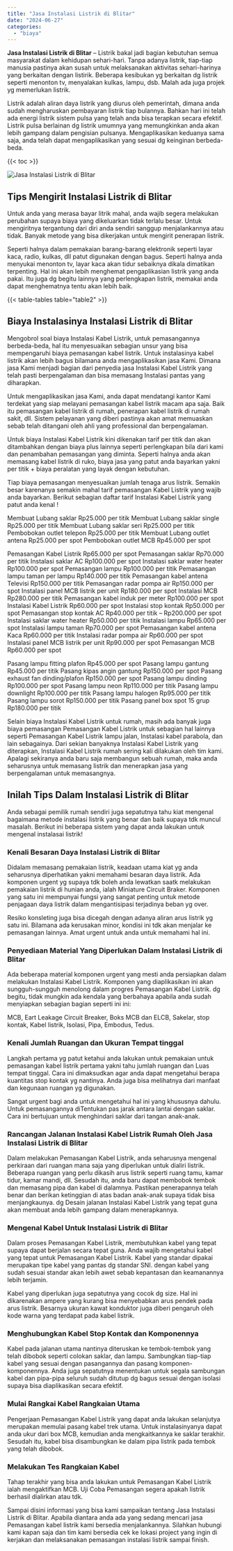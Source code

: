 ```yaml
---
title: "Jasa Instalasi Listrik di Blitar"
date: "2024-06-27"
categories: 
  - "biaya"
---
```


**Jasa Instalasi Listrik di Blitar** – Listrik bakal jadi bagian kebutuhan semua masyarakat dalam kehidupan sehari-hari. Tanpa adanya listrik, tiap-tiap manusia pastinya akan susah untuk melaksanakan aktivitas sehari-harinya yang berkaitan dengan listirik. Beberapa kesibukan yg berkaitan dg listrik seperti menonton tv, menyalakan kulkas, lampu, dsb. Malah ada juga projek yg memerlukan listrik.

Listrik adalah aliran daya listrik yang diurus oleh pemerintah, dimana anda sudah mengharuskan pembayaran listrik tiap bulannya. Bahkan hari ini telah ada energi listrik sistem pulsa yang telah anda bisa terapkan secara efektif. Listrik pulsa berlainan dg listrik umumnya yang memungkinkan anda akan lebih gampang dalam pengisian pulsanya. Mengaplikasikan keduanya sama saja, anda telah dapat mengaplikasikan yang sesuai dg keinginan berbeda-beda.

{{< toc >}}

![Jasa Instalasi Listrik di Blitar](/images/instalasi-listrik-murah07.png)

## Tips Mengirit Instalasi Listrik di Blitar

Untuk anda yang merasa bayar litrik mahal, anda wajib segera melakukan perubahan supaya biaya yang dikeluarkan tidak terlalu besar. Untuk mengiritnya tergantung dari diri anda sendiri sanggup menjalankannya atau tidak. Banyak metode yang bisa dikerjakan untuk mengirit penerapan listrik.

Seperti halnya dalam pemakaian barang-barang elektronik seperti layar kaca, radio, kulkas, dll patut digunakan dengan bagus. Seperti halnya anda menyukai menonton tv, layar kaca akan tidur sebaiknya dikala dimatikan terpenting. Hal ini akan lebih menghemat pengaplikasian listrik yang anda pakai. Itu juga dg begitu lainnya yang perlengkapan listrik, memakai anda dapat menghematnya tentu akan lebih baik.

{{< table-tables table="table2" >}}

## Biaya Instalasinya Instalasi Listrik di Blitar

Mengobrol soal biaya Instalasi Kabel Listrik, untuk pemasangannya berbeda-beda, hal itu menyesuaikan sebagian unsur yang bisa mempengaruhi biaya pemasangan kabel listrik. Untuk instalasinya kabel listrik akan lebih bagus bilamana anda mengaplikasikan jasa Kami. Dimana jasa Kami menjadi bagian dari penyedia jasa Instalasi Kabel Listrik yang telah pasti berpengalaman dan bisa memasang Instalasi pantas yang diharapkan.

Untuk mengaplikasikan jasa Kami, anda dapat mendatangi kantor Kami terdekat yang siap melayani pemasangan kabel listrik macam apa saja. Baik itu pemasangan kabel listrik di rumah, penerapan kabel listrik di rumah sakit, dll. Sistem pelayanan yang diberi pastinya akan amat memuaskan sebab telah ditangani oleh ahli yang professional dan berpengalaman.

Untuk biaya Instalasi Kabel Listrik kini dikenakan tarif per titik dan akan ditambahkan dengan biaya plus lainnya seperti perlengkapan bila dari kami dan penambahan pemasangan yang diminta. Seperti halnya anda akan memasang kabel listrik di ruko, biaya jasa yang patut anda bayarkan yakni per titik + biaya peralatan yang layak dengan kebutuhan.

Tiap biaya pemasangan menyesuaikan jumlah tenaga arus listrik. Semakin besar karenanya semakin mahal tarif pemasangan Kabel Listrik yang wajib anda bayarkan. Berikut sebagian daftar tarif Instalasi Kabel Listrik yang patut anda kenal !

Membuat Lubang saklar Rp25.000 per titik Membuat Lubang saklar single Rp25.000 per titik Membuat Lubang saklar seri Rp25.000 per titik Pembobokan outlet telepon Rp25.000 per titik Membuat Lubang outlet antena Rp25.000 per spot Pembobokan outlet MCB Rp45.000 per spot

Pemasangan Kabel Listrik Rp65.000 per spot Pemasangan saklar Rp70.000 per titik Instalasi saklar AC Rp100.000 per spot Instalasi saklar water heater Rp100.000 per spot Pemasangan lampu Rp100.000 per titik Pemasangan lampu taman per lampu Rp140.000 per titik Pemasangan kabel antena Televisi Rp150.000 per titik Pemasangan radar pompa air Rp150.000 per spot Instalasi panel MCB listrik per unit Rp180.000 per spot Instalasi MCB Rp280.000 per titik Pemasangan kabel induk per meter Rp100.000 per spot Instalasi Kabel Listrik Rp60.000 per spot Instalasi stop kontak Rp50.000 per spot Pemasangan stop kontak AC Rp40.000 per titik – Rp200.000 per spot Instalasi saklar water heater Rp50.000 per titik Instalasi lampu Rp65.000 per spot Instalasi lampu taman Rp70.000 per spot Pemasangan kabel antena Kaca Rp60.000 per titik Instalasi radar pompa air Rp60.000 per spot Instalasi panel MCB listrik per unit Rp90.000 per spot Pemasangan MCB Rp60.000 per spot

Pasang lampu fitting plafon Rp45.000 per spot Pasang lampu gantung Rp45.000 per titik Pasang kipas angin gantung Rp150.000 per spot Pasang exhaust fan dinding/plafon Rp150.000 per spot Pasang lampu dinding Rp100.000 per spot Pasang lampu neon Rp110.000 per titik Pasang lampu downlight Rp100.000 per titik Pasang lampu halogen Rp95.000 per titik Pasang lampu sorot Rp150.000 per titik Pasang panel box spot 15 grup Rp180.000 per titik

Selain biaya Instalasi Kabel Listrik untuk rumah, masih ada banyak juga biaya pemasangan Pemasangan Kabel Listrik untuk sebagian hal lainnya seperti Pemasangan Kabel Listrik lampu jalan, Instalasi kabel parabola, dan lain sebagainya. Dari sekian banyaknya Instalasi Kabel Listrik yang diterapkan, Instalasi Kabel Listrik rumah sering kali dilakukan oleh tim kami. Apalagi sekiranya anda baru saja membangun sebuah rumah, maka anda seharusnya untuk memasang listrik dan menerapkan jasa yang berpengalaman untuk memasangnya.

## Inilah Tips Dalam Instalasi Listrik di Blitar


Anda sebagai pemilik rumah sendiri juga sepatutnya tahu kiat mengenal bagaimana metode instalasi listrik yang benar dan baik supaya tdk muncul masalah. Berikut ini beberapa sistem yang dapat anda lakukan untuk mengenal instalasai listrik!

### Kenali Besaran Daya Instalasi Listrik di Blitar

Didalam memasang pemakaian listrik, keadaan utama kiat yg anda seharusnya diperhatikan yakni memahami besaran daya listrik. Ada komponen urgent yg supaya tdk boleh anda lewatkan saatk melakukan pemakaian listrik di hunian anda, ialah Miniature Circuit Braker. Komponen yang satu ini mempunyai fungsi yang sangat penting untuk metode penjagaan daya listrik dalam mengantisipasi terjadinya beban yg over.

Resiko konsleting juga bisa dicegah dengan adanya aliran arus listrik yg satu ini. Bilamana ada kerusakan minor, kondisi ini tdk akan menjalar ke pemasangan lainnya. Amat urgent untuk anda untuk memahami hal ini.

### Penyediaan Material Yang Diperlukan Dalam Instalasi Listrik di Blitar

Ada beberapa material komponen urgent yang mesti anda persiapkan dalam melakukan Instalasi Kabel Listrik. Komponen yang diaplikasikan ini akan sungguh-sungguh menolong dalam progres Pemasangan Kabel Listrik. dg begitu, tidak mungkin ada kendala yang berbahaya apabila anda sudah menyiapkan sebagian bagian seperti ini ini:

MCB, Eart Leakage Circuit Breaker, Boks MCB dan ELCB, Sakelar, stop kontak, Kabel listrik, Isolasi, Pipa, Embodus, Tedus.

### Kenali Jumlah Ruangan dan Ukuran Tempat tinggal

Langkah pertama yg patut ketahui anda lakukan untuk pemakaian untuk pemasangan kabel listrik pertama yakni tahu jumlah ruangan dan Luas tempat tinggal. Cara ini dimaksudkan agar anda dapat mengetahui berapa kuantitas stop kontak yg nantinya. Anda juga bisa melihatnya dari manfaat dan kegunaan ruangan yg digunakan.

Sangat urgent bagi anda untuk mengetahui hal ini yang khususnya dahulu. Untuk pemasangannya diTentukan pas jarak antara lantai dengan saklar. Cara ini bertujuan untuk menghindari saklar dari tangan anak-anak.

### Rancangan Jalanan Instalasi Kabel Listrik Rumah Oleh Jasa Instalasi Listrik di Blitar

Dalam melakukan Pemasangan Kabel Listrik, anda seharusnya mengenal perkiraan dari ruangan mana saja yang diperlukan untuk dialiri listrik. Beberapa ruangan yang perlu dikasih arus listrik seperti ruang tamu, kamar tidur, kamar mandi, dll. Sesudah itu, anda baru dapat membobok tembok dan memasang pipa dan kabel di dalamnya. Pastikan penerapannya telah benar dan berikan ketinggian di atas badan anak-anak supaya tidak bisa menjangkaunya. dg Desain jalanan Instalasi Kabel Listrik yang tepat guna akan membuat anda lebih gampang dalam menerapkannya.

### Mengenal Kabel Untuk Instalasi Listrik di Blitar

Dalam proses Pemasangan Kabel Listrik, membutuhkan kabel yang tepat supaya dapat berjalan secara tepat guna. Anda wajib mengetahui kabel yang tepat untuk Pemasangan Kabel Listrik. Kabel yang standar dipakai merupakan tipe kabel yang pantas dg standar SNI. dengan kabel yang sudah sesuai standar akan lebih awet sebab kepantasan dan keamanannya lebih terjamin.

Kabel yang diperlukan juga sepatutnya yang cocok dg size. Hal ini dikarenakan ampere yang kurang bisa menyebabkan arus pendek pada arus listrik. Besarnya ukuran kawat konduktor juga diberi pengaruh oleh kode warna yang terdapat pada kabel listrik.

### Menghubungkan Kabel Stop Kontak dan Komponennya

Kabel pada jalanan utama nantinya diteruskan ke tembok-tembok yang telah dibobok seperti colokan saklar, dan lampu. Sambungkan tiap-tiap kabel yang sesuai dengan pasangannya dan pasang komponen-komponennya. Anda juga sepatutnya menentukan untuk segala sambungan kabel dan pipa-pipa seluruh sudah ditutup dg bagus sesuai dengan isolasi supaya bisa diaplikasikan secara efektif.

### Mulai Rangkai Kabel Rangkaian Utama

Pengerjaan Pemasangan Kabel Listrik yang dapat anda lakukan selanjutya merupakan memulai pasang kabel trek utama. Untuk instalasinyanya dapat anda ukur dari box MCB, kemudian anda mengkaitkannya ke saklar terakhir. Sesudah itu, kabel bisa disambungkan ke dalam pipa listrik pada tembok yang telah dibobok.

### Melakukan Tes Rangkaian Kabel

Tahap terakhir yang bisa anda lakukan untuk Pemasangan Kabel Listrik ialah mengaktifkan MCB. Uji Coba Pemasangan segera apakah listrik berhasil dialirkan atau tdk.

Sampai disini informasi yang bisa kami sampaikan tentang Jasa Instalasi Listrik di Blitar. Apabila diantara anda ada yang sedang mencari jasa Pemasangan kabel listrik kami bersedia menjalankannya. Silahkan hubungi kami kapan saja dan tim kami bersedia cek ke lokasi project yang ingin di kerjakan dan melaksanakan pemasangan instalasi listrik sampai finish.
